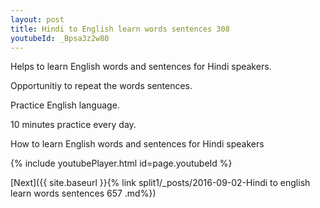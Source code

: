 ```yaml
---
layout: post
title: Hindi to English learn words sentences 308 
youtubeId: _Bpsa3z2w80
---
```

 
 
Helps to learn English words and sentences for Hindi speakers.

Opportunitiy to repeat the words sentences. 

Practice English language. 
 
10 minutes practice every day. 
 
How to learn English words and sentences for Hindi speakers 
 
{% include youtubePlayer.html id=page.youtubeId %}
 
 
[Next]({{ site.baseurl }}{% link  split1/_posts/2016-09-02-Hindi to english learn words sentences 657 .md%})
 
